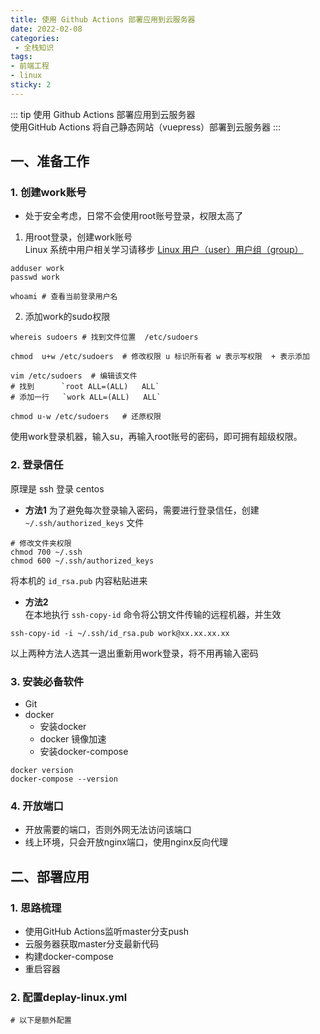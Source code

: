```yaml
---
title: 使用 Github Actions 部署应用到云服务器
date: 2022-02-08
categories:
 - 全栈知识
tags:
- 前端工程
- linux
sticky: 2
---
```


::: tip 使用 Github Actions 部署应用到云服务器    
使用GitHub Actions 将自己静态网站（vuepress）部署到云服务器
:::
## 一、准备工作

###  1. 创建work账号
- 处于安全考虑，日常不会使用root账号登录，权限太高了     
1.  用root登录，创建work账号    
Linux 系统中用户相关学习请移步  [Linux 用户（user）用户组（group）](/linux/users)
```
adduser work
passwd work

whoami # 查看当前登录用户名
```
2. 添加work的sudo权限  
```
whereis sudoers # 找到文件位置  /etc/sudoers   

chmod  u+w /etc/sudoers  # 修改权限 u 标识所有者 w 表示写权限  + 表示添加

vim /etc/sudoers  # 编辑该文件
# 找到      `root ALL=(ALL)   ALL`
# 添加一行   `work ALL=(ALL)   ALL`

chmod u-w /etc/sudoers   # 还原权限
``` 
使用work登录机器，输入su，再输入root账号的密码，即可拥有超级权限。

### 2. 登录信任 
原理是 ssh 登录 centos   
- **方法1** 
为了避免每次登录输入密码，需要进行登录信任，创建 `~/.ssh/authorized_keys` 文件
```
# 修改文件夹权限
chmod 700 ~/.ssh
chmod 600 ~/.ssh/authorized_keys
```
将本机的 `id_rsa.pub` 内容粘贴进来       

- **方法2**   
在本地执行 `ssh-copy-id` 命令将公钥文件传输的远程机器，并生效  
```
ssh-copy-id -i ~/.ssh/id_rsa.pub work@xx.xx.xx.xx
```

以上两种方法人选其一退出重新用work登录，将不用再输入密码 

### 3. 安装必备软件
- Git
- docker
    - 安装docker  
    - docker 镜像加速
    - 安装docker-compose 
```
docker version
docker-compose --version
```

### 4. 开放端口 
- 开放需要的端口，否则外网无法访问该端口   
- 线上环境，只会开放nginx端口，使用nginx反向代理  

## 二、部署应用

###  1. 思路梳理
- 使用GitHub Actions监听master分支push
- 云服务器获取master分支最新代码
- 构建docker-compose 
- 重启容器

### 2. 配置deplay-linux.yml 

```
# 以下是额外配置

```




<Vssue title="Github Actions 发布到云服务器" />